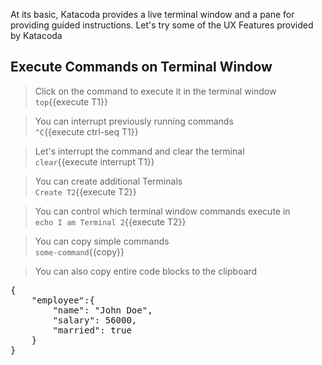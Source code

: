 At its basic, Katacoda provides a live terminal window and a pane for providing guided instructions. Let's try some of the UX Features provided by Katacoda

## Execute Commands on Terminal Window
> Click on the command to execute it in the terminal window  
`top`{{execute T1}}

> You can interrupt previously running commands  
`^C`{{execute ctrl-seq T1}}

> Let's interrupt the command and clear the terminal  
`clear`{{execute interrupt T1}}

> You can create additional Terminals  
`Create T2`{{execute T2}}

> You can control which terminal window commands execute in  
`echo I am Terminal 2`{{execute T2}}

> You can copy simple commands  
`some-command`{{copy}}

> You can also copy entire code blocks to the clipboard  
<pre class="file" data-target="clipboard">
{
    "employee":{
        "name": "John Doe",
        "salary": 56000,
        "married": true
    }
}
</pre>